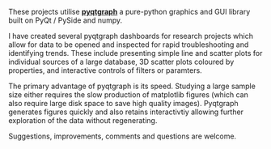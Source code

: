 These projects utilise **[pyqtgraph](https://www.pyqtgraph.org/)** a pure-python graphics and GUI library built on PyQt / PySide and numpy.

I have created several pyqtgraph dashboards for research projects which allow for data to be opened and inspected for rapid troubleshooting and identifying trends. These include presenting simple line and scatter plots for individual sources of a large database, 3D scatter plots coloured by properties, and interactive controls of filters or paramters.

The primary advantage of pyqtgraph is its speed. Studying a large sample size either requires the slow production of matplotlib figures (which can also require large disk space to save high quality images). Pyqtgraph generates figures quickly and also retains interactivtiy allowing further exploration of the data without regenerating.

Suggestions, improvements, comments and questions are welcome.